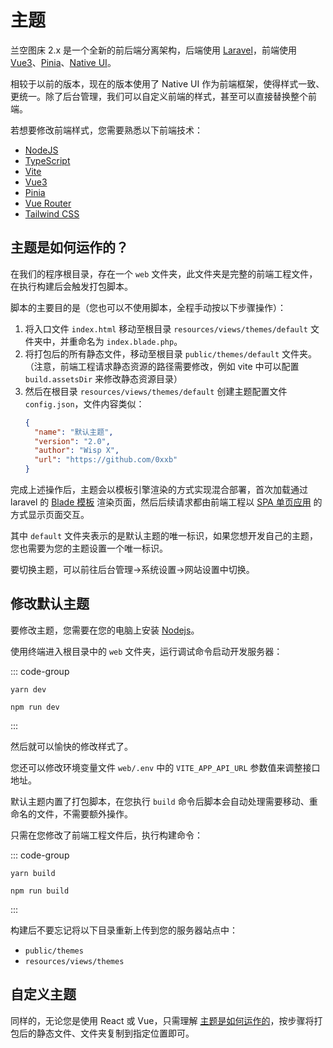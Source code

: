 # 主题

兰空图床 2.x 是一个全新的前后端分离架构，后端使用 [Laravel](https://laravel.com)，前端使用 [Vue3](https://cn.vuejs.org)、[Pinia](https://pinia.vuejs.org/zh)、[Native UI](https://www.naiveui.com)。

相较于以前的版本，现在的版本使用了 Native UI 作为前端框架，使得样式一致、更统一。除了后台管理，我们可以自定义前端的样式，甚至可以直接替换整个前端。

若想要修改前端样式，您需要熟悉以下前端技术：

- [NodeJS](https://nodejs.org)
- [TypeScript](https://www.typescriptlang.org)
- [Vite](https://cn.vitejs.dev)
- [Vue3](https://cn.vuejs.org)
- [Pinia](https://pinia.vuejs.org)
- [Vue Router](https://router.vuejs.org)
- [Tailwind CSS](https://tailwindcss.com)

## 主题是如何运作的？

在我们的程序根目录，存在一个 `web` 文件夹，此文件夹是完整的前端工程文件，在执行构建后会触发打包脚本。

脚本的主要目的是（您也可以不使用脚本，全程手动按以下步骤操作）：

1. 将入口文件 `index.html` 移动至根目录 `resources/views/themes/default` 文件夹中，并重命名为 `index.blade.php`。
2. 将打包后的所有静态文件，移动至根目录 `public/themes/default` 文件夹。（注意，前端工程请求静态资源的路径需要修改，例如 vite 中可以配置 `build.assetsDir` 来修改静态资源目录）
3. 然后在根目录 `resources/views/themes/default` 创建主题配置文件 `config.json`，文件内容类似：
    ```json
    {
      "name": "默认主题",
      "version": "2.0",
      "author": "Wisp X",
      "url": "https://github.com/0xxb"
    }
    ```
完成上述操作后，主题会以模板引擎渲染的方式实现混合部署，首次加载通过 laravel 的 [Blade 模板](https://laravel.com/docs/11.x/blade) 渲染页面，然后后续请求都由前端工程以 [SPA 单页应用](https://developer.mozilla.org/zh-CN/docs/Glossary/SPA) 的方式显示页面交互。

其中 `default` 文件夹表示的是默认主题的唯一标识，如果您想开发自己的主题，您也需要为您的主题设置一个唯一标识。

要切换主题，可以前往后台管理->系统设置->网站设置中切换。

## 修改默认主题

要修改主题，您需要在您的电脑上安装 [Nodejs](https://nodejs.org)。

使用终端进入根目录中的 `web` 文件夹，运行调试命令启动开发服务器：

::: code-group

```shell [Yarn]
yarn dev
```

```shell [Npm]
npm run dev
```

:::

然后就可以愉快的修改样式了。

您还可以修改环境变量文件 `web/.env` 中的 `VITE_APP_API_URL` 参数值来调整接口地址。

默认主题内置了打包脚本，在您执行 `build` 命令后脚本会自动处理需要移动、重命名的文件，不需要额外操作。

只需在您修改了前端工程文件后，执行构建命令：

::: code-group

```shell [Yarn]
yarn build
```

```shell [Npm]
npm run build
```

:::

构建后不要忘记将以下目录重新上传到您的服务器站点中：

- `public/themes`
- `resources/views/themes`

## 自定义主题

同样的，无论您是使用 React 或 Vue，只需理解 [主题是如何运作的](#主题是如何运作的)，按步骤将打包后的静态文件、文件夹复制到指定位置即可。